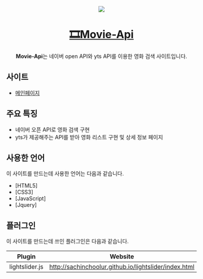 <p align='middle'>
  <a href='http://uhj1993.dothome.co.kr/movie_api/index.html'>
    <img src='https://user-images.githubusercontent.com/72803184/111755662-af4a5900-88dc-11eb-9d77-eef9bc3f494d.gif'/>
  </a>
</p>


<h1 align='middle'>
  <a href='http://uhj1993.dothome.co.kr/movie_api/index.html'>🎞Movie-Api</a>
</h1>

<p align='middle'>
  <strong>Movie-Api</strong>는 네이버 open API와 yts API를 이용한 영화 검색 사이트입니다.
</p>

## 사이트

- [메인페이지](http://uhj1993.dothome.co.kr/movie_api)


## 주요 특징
- 네이버 오픈 API로 영화 검색 구현
- yts가 제공해주는 API를 받아 영화 리스트 구현 및 상세 정보 페이지

## 사용한 언어

이 사이트를 만드는데 사용한 언어는 다음과 같습니다.

- [HTML5]
- [CSS3]
- [JavaScript]
- [Jquery]

## 플러그인

이 사이트를 만드는데 쓰인 플러그인은 다음과 같습니다.

| Plugin | Website |
| ------ | ------ |
| lightslider.js | http://sachinchoolur.github.io/lightslider/index.html |



